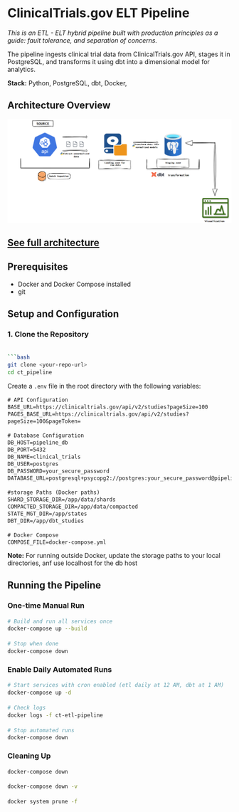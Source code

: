 # ClinicalTrials.gov ELT Pipeline

*This is an ETL - ELT hybrid pipeline built with production principles as a guide: fault tolerance, and separation of concerns.*

The pipeline ingests clinical trial data from ClinicalTrials.gov API, stages it in PostgreSQL, and transforms it using dbt into a dimensional model for analytics.

**Stack:** Python, PostgreSQL, dbt, Docker,

## Architecture Overview
![Alt text](documentation/architecture.png)


[See full architecture](documentation/ARCHITECTURE.md)
---

## Prerequisites

- Docker and Docker Compose installed
- git

## Setup and Configuration



### 1. Clone the Repository
```bash

```bash
git clone <your-repo-url>
cd ct_pipeline
```


Create a `.env` file in the root directory with the following variables:

```env
# API Configuration
BASE_URL=https://clinicaltrials.gov/api/v2/studies?pageSize=100
PAGES_BASE_URL=https://clinicaltrials.gov/api/v2/studies?pageSize=100&pageToken=

# Database Configuration 
DB_HOST=pipeline_db
DB_PORT=5432
DB_NAME=clinical_trials
DB_USER=postgres
DB_PASSWORD=your_secure_password
DATABASE_URL=postgresql+psycopg2://postgres:your_secure_password@pipeline_db:5432/clinical_trials

#storage Paths (Docker paths)
SHARD_STORAGE_DIR=/app/data/shards
COMPACTED_STORAGE_DIR=/app/data/compacted
STATE_MGT_DIR=/app/states
DBT_DIR=/app/dbt_studies

# Docker Compose
COMPOSE_FILE=docker-compose.yml
```
**Note:** For running outside Docker, update the storage paths to your local directories, anf use localhost for the db host
##  Running the Pipeline

###  One-time Manual Run
```bash
# Build and run all services once
docker-compose up --build

# Stop when done
docker-compose down

```
###   Enable Daily Automated Runs
```bash
# Start services with cron enabled (etl daily at 12 AM, dbt at 1 AM)
docker-compose up -d

# Check logs
docker logs -f ct-etl-pipeline

# Stop automated runs
docker-compose down
```

### Cleaning Up

```bash
docker-compose down

docker-compose down -v

docker system prune -f
```


